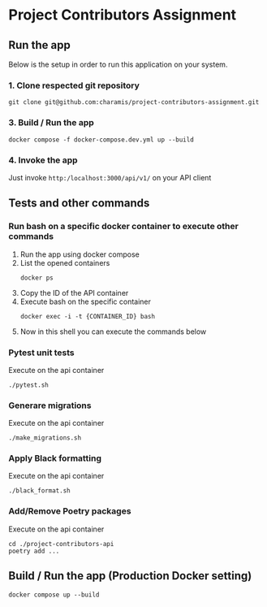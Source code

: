 # Project Contributors Assignment

## Run the app

Below is the setup in order to run this application on your system.

### 1. Clone respected git repository

```
git clone git@github.com:charamis/project-contributors-assignment.git
```

### 3. Build / Run the app

```
docker compose -f docker-compose.dev.yml up --build
```

### 4. Invoke the app

Just invoke `http:/localhost:3000/api/v1/` on your API client

## Tests and other commands

### Run bash on a specific docker container to execute other commands

1. Run the app using docker compose
2. List the opened containers
   ```
   docker ps
   ```
3. Copy the ID of the API container
4. Execute bash on the specific container
   ```
   docker exec -i -t {CONTAINER_ID} bash
   ```
5. Now in this shell you can execute the commands below

### Pytest unit tests

Execute on the api container
```
./pytest.sh
```

### Generare migrations

Execute on the api container
```
./make_migrations.sh
```

### Apply Black formatting

Execute on the api container
```
./black_format.sh
```

### Add/Remove Poetry packages

Execute on the api container
```
cd ./project-contributors-api
poetry add ...
```

## Build / Run the app (Production Docker setting)

```
docker compose up --build
```